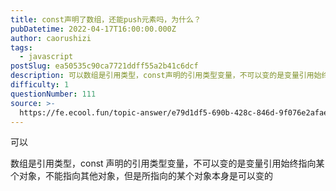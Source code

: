 ```yaml
---
title: ​const声明了数组，还能push元素吗，为什么？
pubDatetime: 2022-04-17T16:00:00.000Z
author: caorushizi
tags:
  - javascript
postSlug: ea50535c90ca7721ddff55a2b41c6dcf
description: 可以数组是引用类型，const声明的引用类型变量，不可以变的是变量引用始终指向某个对象，不能指向其他对象，但是所指向的某个对象本身是可以变的
difficulty: 1
questionNumber: 111
source: >-
  https://fe.ecool.fun/topic-answer/e79d1df5-690b-428c-846d-9f076e2afae3?orderBy=updateTime&order=desc&tagId=10
---
```


可以

数组是引用类型，const 声明的引用类型变量，不可以变的是变量引用始终指向某个对象，不能指向其他对象，但是所指向的某个对象本身是可以变的
